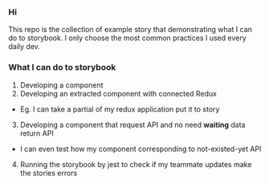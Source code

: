 ### Hi
This repo is the collection of example story that demonstrating what I can do to storybook.
I only choose the most common practices I used every daily dev.

### What I can do to storybook

1. Developing a component
2. Developing an extracted component with connected Redux
  * Eg. I can take a partial of my redux application put it to story
3. Developing a component that request API and no need **waiting** data return API
  * I can even test how my component corresponding to not-existed-yet API
4. Running the storybook by jest to check if my teammate updates make the stories errors
